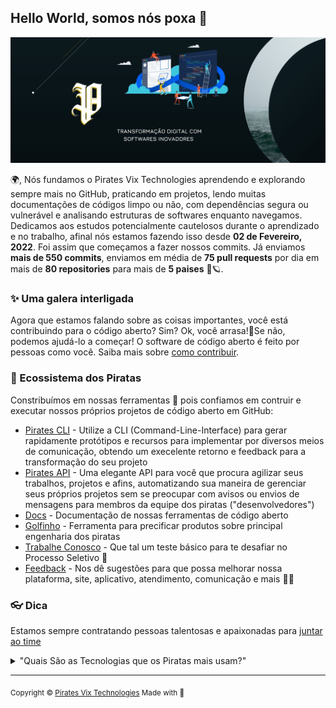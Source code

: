 ## Hello World, somos nós poxa 👋

![Pirates Vix technologies Banner](https://raw.githubusercontent.com/piratesvix/community/main/assets/banners/dark-banner-profile-gh-v1.0.jpg)

🌍, Nós fundamos o Pirates Vix Technologies aprendendo e explorando sempre mais no GitHub, praticando em projetos, lendo muitas documentações de códigos limpo ou não, com dependências segura ou vulnerável e analisando estruturas de softwares enquanto navegamos. Dedicamos aos estudos potencialmente cautelosos durante o aprendizado e no trabalho, afinal nós estamos fazendo isso desde **02 de Fevereiro, 2022**. Foi assim que começamos a fazer nossos commits. Já enviamos  **mais de 550 commits**, enviamos em média de **75 pull requests** por dia em mais de **80 repositories** para mais de **5 paises** 🤯🪐.

### ✨ Uma galera interligada


Agora que estamos falando sobre as coisas importantes, você está contribuindo para o código aberto? Sim? Ok, você arrasa!🎸Se não, podemos ajudá-lo a começar! O software de código aberto é feito por pessoas como você. Saiba mais sobre [como contribuir](https://opensource.guide/).

### 🚀 Ecossistema dos Piratas 

Constribuímos em nossas ferramentas 🔧 pois confiamos em contruir e executar nossos próprios projetos de código aberto em GitHub:

- [Pirates CLI](https://github.com/piratesvix/cli) - Utilize a CLI (Command-Line-Interface) para gerar rapidamente protótipos e recursos para implementar por diversos meios de comunicação, obtendo um execelente retorno e feedback para a transformação do seu projeto
- [Pirates API](https://github.com/piratesvix/piratas-cli) - Uma elegante API para você que procura agilizar seus trabalhos, projetos e afins, automatizando sua maneira de gerenciar seus próprios projetos sem se preocupar com avisos ou envios de mensagens para membros da equipe dos piratas ("desenvolvedores")
- [Docs](https://github.com/git-lfs/git-lfs) - Documentação de nossas ferramentas de código aberto
- [Golfinho](https://github.com/piratesvix/golfinho) - Ferramenta para precificar produtos sobre principal engenharia dos piratas 
- [Trabalhe Conosco](https://piratesvix.github.io/careers) - Que tal um teste básico para te desafiar no Processo Seletivo 🙌
- [Feedback](https://piratesvix.github.io/feeds) - Nos dê sugestões para que possa melhorar nossa plataforma, site, aplicativo, atendimento, comunicação e mais 🙇‍♂️

### 👓 Dica

 Estamos sempre contratando pessoas talentosas e apaixonadas para [juntar ao time](https://piratesvix.github.io/careers)

<details> 
	<summary>"Quais São as Tecnologias que os Piratas mais usam?"</summary>
	<br>
	<ul>
	<li>O Ecossistema do Pirates Vix é construído utilizando poderosas tecnologias de código-aberto 🔨 como <a href="https://github.com/docker">Docker</a>, <a href="https://github.com/rust-lang">Rust</a>, <a href="https://github.com/golang">Go</a>, <a href="https://github.com/primer/">Primer</a>, <a href="https://github.com/nodejs/">Node.js</a>, <a href="https://github.com/reactjs">React</a> and <a href="https://github.com/apache/kafka">Kafka</a> e outros.</li>
		<li>Projetos que os membros do Pirates Vix Technologies já contribuíram 👩‍💻:
			<ul>
				<li><a href="https://github.com/project-barca/barca-cli">Barca</a></li>
				<li><a href="https://github.com/haole-surf">Haole Surf</a></li>
				<li><a href="https://github.com/piratesvix/vera">Vera</a></li>
			</ul>
		</li>
		<li>Nossa <a href="https://github.com/piratesvix/docs">documentação</a> é de código-aberto</li>
	</ul>
</details>

---

<sub>Copyright © [Pirates Vix Technologies](https://piratesvix.github.io) Made with 🖤</sub>

